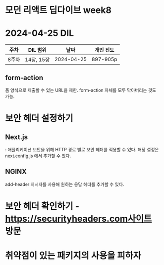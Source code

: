 # 모던 리액트 딥다이브 week8
# 2024-04-25 DIL

|주차|DIL 범위|날짜|개인 진도|
|------|---|---|---|
| 8주차 |14장, 15장|2024-04-25|897-905p|

## form-action

폼 양식으로 제출할 수 있는 URL을 제한.
form-action 자체를 모두 막아버리는 것도 가능.

# 보안 헤더 설정하기

## Next.js

: 애플리케이션 보안을 위해 HTTP 경로 별로 보안 헤더를 적용할 수 있다.
해당 설정은 next.config.js 에서 추가할 수 있다. 

## NGINX
add-header 지시자를 사용해 원하는 응답 헤더를 추가할 수 있다.


# 보안 헤더 확인하기 - https://securityheaders.com사이트 방문 

# 취약점이 있는 패키지의 사용을 피하자

